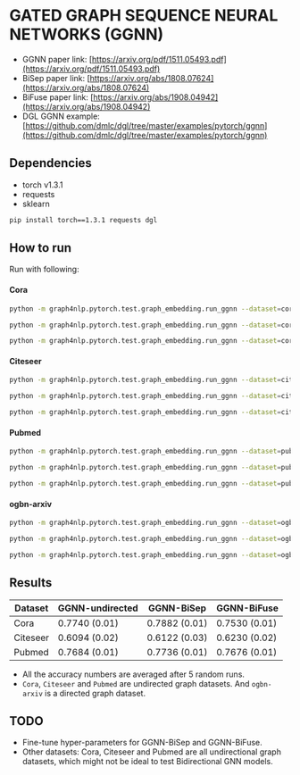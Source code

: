 GATED GRAPH SEQUENCE NEURAL NETWORKS (GGNN)
============

- GGNN paper link: [https://arxiv.org/pdf/1511.05493.pdf](https://arxiv.org/pdf/1511.05493.pdf)
- BiSep paper link: [https://arxiv.org/abs/1808.07624](https://arxiv.org/abs/1808.07624)
- BiFuse paper link: [https://arxiv.org/abs/1908.04942](https://arxiv.org/abs/1908.04942)
- DGL GGNN example: [https://github.com/dmlc/dgl/tree/master/examples/pytorch/ggnn](https://github.com/dmlc/dgl/tree/master/examples/pytorch/ggnn)

Dependencies
------------
- torch v1.3.1
- requests
- sklearn

```bash
pip install torch==1.3.1 requests dgl
```

How to run
----------

Run with following:

#### Cora

```bash
python -m graph4nlp.pytorch.test.graph_embedding.run_ggnn --dataset=cora --gpu=0 --direction-option undirected --early-stop
```
```bash
python -m graph4nlp.pytorch.test.graph_embedding.run_ggnn --dataset=cora --gpu=0 --direction-option bi_sep --early-stop
```
```bash
python -m graph4nlp.pytorch.test.graph_embedding.run_ggnn --dataset=cora --gpu=0 --direction-option bi_fuse --early-stop
```

#### Citeseer
```bash
python -m graph4nlp.pytorch.test.graph_embedding.run_ggnn --dataset=citeseer --gpu=0 --direction-option undirected --early-stop --num-hidden 3703
```
```bash
python -m graph4nlp.pytorch.test.graph_embedding.run_ggnn --dataset=citeseer --gpu=0 --direction-option bi_sep --early-stop --num-hidden 3703
```
```bash
python -m graph4nlp.pytorch.test.graph_embedding.run_ggnn --dataset=citeseer --gpu=0 --direction-option bi_fuse --early-stop --num-hidden 3703
```

#### Pubmed
```bash
python -m graph4nlp.pytorch.test.graph_embedding.run_ggnn --dataset=pubmed --gpu=0 --direction-option undirected --weight-decay=0.001 --early-stop --num-hidden 500
```
```bash
python -m graph4nlp.pytorch.test.graph_embedding.run_ggnn --dataset=pubmed --gpu=0 --direction-option bi_sep --weight-decay=0.001 --early-stop --num-hidden 500
```
```bash
python -m graph4nlp.pytorch.test.graph_embedding.run_ggnn --dataset=pubmed --gpu=0 --direction-option bi_fuse --weight-decay=0.001 --early-stop --num-hidden 500
```

#### ogbn-arxiv

```bash
python -m graph4nlp.pytorch.test.graph_embedding.run_ggnn --dataset=ogbn-arxiv --gpu=0 --direction-option undirected --early-stop --num-hidden 128
```
```bash
python -m graph4nlp.pytorch.test.graph_embedding.run_ggnn --dataset=ogbn-arxiv --gpu=0 --direction-option bi_sep --early-stop --num-hidden 128
```
```bash
python -m graph4nlp.pytorch.test.graph_embedding.run_ggnn --dataset=ogbn-arxiv --gpu=0 --direction-option bi_fuse --early-stop --num-hidden 128
```
Results
-------

| Dataset  |    GGNN-undirected    |   GGNN-BiSep   |   GGNN-BiFuse  |
| -------- | -------------- | -------------- | -------------- |
| Cora     | 0.7740 (0.01)  | 0.7882 (0.01)  | 0.7530 (0.01)  |
| Citeseer | 0.6094 (0.02)  | 0.6122 (0.03)  | 0.6230 (0.02)  |
| Pubmed   | 0.7684 (0.01)  | 0.7736 (0.01)  | 0.7676 (0.01)  |


* All the accuracy numbers are averaged after 5 random runs.
* `Cora`, `Citeseer` and `Pubmed` are undirected graph datasets. And `ogbn-arxiv` is a directed graph dataset.


TODO
-------

* Fine-tune hyper-parameters for GGNN-BiSep and GGNN-BiFuse.
* Other datasets: Cora, Citeseer and Pubmed are all undirectional graph datasets, which might not be ideal to test Bidirectional GNN models.

